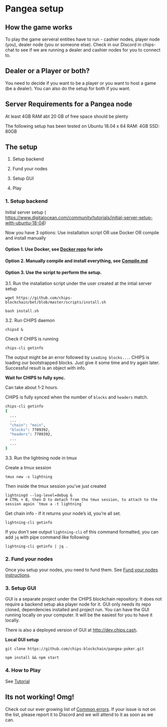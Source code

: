 # Pangea setup

## How the game works

To play the game serveral entities have to run - cashier nodes, player node (you), dealer node (you or someone else). Check in our Discord in chips-chat to see if we are running a dealer and cashier nodes for you to connect to.

## Dealer or a Player or both?

You need to decide if you want to be a player or you want to host a game (be a dealer). You can also do the setup for both if you want.

## Server Requirements for a Pangea node

At least 4GB RAM
abt 20 GB of free space should be plenty

The following setup has been tested on 
Ubuntu 18.04 x 64
RAM: 4GB
SSD: 80GB

## The setup

1. Setup backend

2. Fund your nodes

3. Setup GUI

4. Play

### 1. Setup backend

Initial server setup ( https://www.digitalocean.com/community/tutorials/initial-server-setup-with-ubuntu-18-04)

Now you have 3 options: Use installation script OR use Docker OR compile and install manually


#### Option 1. Use Docker, see [Docker repo](https://github.com/chips-blockchain/docker) for info

#### Option 2. Manually compile and install everything, see [Compile.md](./compile.md)

#### Option 3. Use the script to perform the setup.

   3.1. Run the installation script under the user created at the intial server setup

   ```
   wget https://github.com/chips-blockchain/bet/blob/master/scripts/install.sh

   bash install.sh
   ```

   3.2. Run CHIPS daemon
   ```shell
   chipsd &
   ```

   Check if CHIPS is running

   ```shell
   chips-cli getinfo
  ```

   The output might be an error followed by `Loading blocks...`. CHIPS is loading our bootstrapped blocks. Just give it some time and try again later. Successful result is an object with info.

   **Wait for CHIPS to fully sync.**

   Can take about 1-2 hours.

   CHIPS is fully synced when the number of `blocks` and `headers` match.

   ```bash
   chips-cli getinfo
   {
     ...
     ...
     "chain": "main",
     "blocks": 7709392,
     "headers": 7709392,
     ...
     ...
   } 
   ```

  3.3. Run the lightning node in tmux

   Create a tmux session
   ```
   tmux new -s lightning
   ```

   Then inside the tmux session you've just created
   ```
   lightningd --log-level=debug &
   # CTRL + B, then D to detach from the tmux session, to attach to the session again `tmux a -t lightning`
   ```

   Get chain info - If it returns your node’s id, you’re all set.
   ```
   lightning-cli getinfo
   ```

   If you don't see output `lightning-cli` of this command formatted, you can add `jq` with pipe command like following:
   ```
   lightning-cli getinfo | jq .
   ```

### 2. Fund your nodes

Once you setup your nodes, you need to fund them. See [Fund your nodes instructions](./setup_fund_nodes.md).

### 3. Setup GUI

GUI is a separate project under the CHIPS blockchain repository. It does not require a backend setup aka player node for it. GUI only needs its repo cloned, dependencies installed and project run. You can have the GUI running locally on your computer. It will be the easiest for you to have it locally.

There is also a deployed version of GUI at http://dev.chips.cash.

**Local GUI setup**

```
git clone https://github.com/chips-blockchain/pangea-poker.git

npm install && npm start

```

### 4. How to Play

  See [Tutorial](https://github.com/chips-blockchain/pangea-poker/blob/dev/tutorial/Tutorial.md)


## Its not working! Omg!

  Check out our ever growing list of [Common errors](./setup_common_errors.md). If your issue is not on the list, please report it to Discord and we will attend to it as soon as we can.
